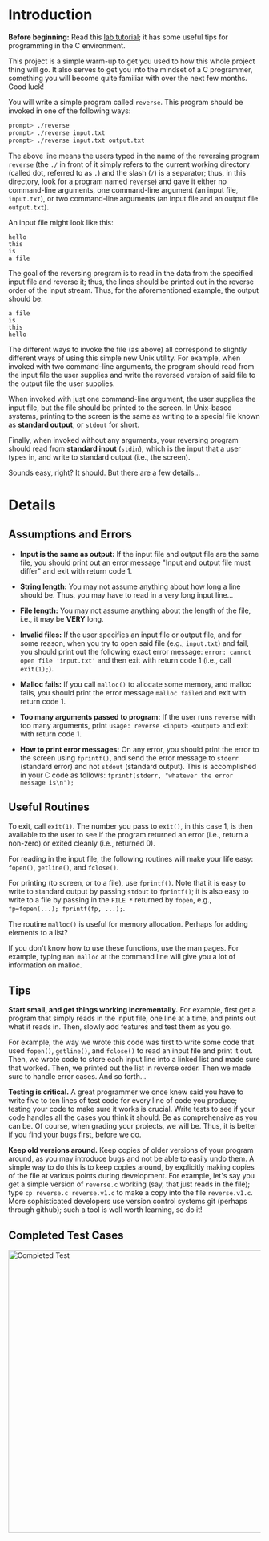 
# Introduction

**Before beginning:** Read this [lab tutorial](http://pages.cs.wisc.edu/~remzi/OSTEP/lab-tutorial.pdf); it has some useful tips for programming in the C environment.

This project is a simple warm-up to get you used to how this whole
project thing will go. It also serves to get you into the mindset of a C
programmer, something you will become quite familiar with over the next few
months. Good luck!

You will write a simple program called `reverse`. This program should
be invoked in one of the following ways:
```sh
prompt> ./reverse
prompt> ./reverse input.txt
prompt> ./reverse input.txt output.txt
```

The above line means the users typed in the name of the reversing program
`reverse` (the `./` in front of it simply refers to the current working
directory (called dot, referred to as `.`) and the slash (`/`) is a separator;
thus, in this directory, look for a program named `reverse`) and gave it
either no command-line arguments, one command-line argument (an input file,
`input.txt`), or two command-line arguments (an input file and an output file
`output.txt`). 

An input file might look like this: 
```
hello
this
is 
a file
```

The goal of the reversing program is to read in the data from the specified
input file and reverse it; thus, the lines should be printed out in the reverse
order of the input stream. Thus, for the aforementioned example, the output 
should be:
```
a file
is
this
hello
```

The different ways to invoke the file (as above) all correspond to slightly
different ways of using this simple new Unix utility. For example, when
invoked with two command-line arguments, the program should read from the
input file the user supplies and write the reversed version of said file to
the output file the user supplies.

When invoked with just one command-line argument, the user supplies the input
file, but the file should be printed to the screen. In Unix-based systems,
printing to the screen is the same as writing to a special file known as
**standard output**, or `stdout` for short.

Finally, when invoked without any arguments, your reversing program should
read from **standard input** (`stdin`), which is the input that a user types in,
and write to standard output (i.e., the screen).

Sounds easy, right? It should. But there are a few details...

# Details

## Assumptions and Errors

- **Input is the same as output:** If the input file and output file are the
same file, you should print out an error message "Input and output file must
differ" and exit with return code 1.

- **String length:** You may not assume anything about how long a line should
be. Thus, you may have to read in a very long input line...

- **File length:** You may not assume anything about the length of the
file, i.e., it may be **VERY** long.

- **Invalid files:** If the user specifies an input file or output file, and
for some reason, when you try to open said file (e.g., `input.txt`) and
fail, you should print out the following exact error message: `error:
cannot open file 'input.txt'` and then exit with return code 1 (i.e., call
`exit(1);`).

- **Malloc fails:** If you call `malloc()` to allocate some memory, and
malloc fails, you should print the error message `malloc failed` and exit
with return code 1.

- **Too many arguments passed to program:** If the user runs `reverse`
with too many arguments, print `usage: reverse <input> <output>` and exit with
return code 1. 

- **How to print error messages:** On any error, you should print the
error to the screen using `fprintf()`, and send the error message to
`stderr` (standard error) and not `stdout` (standard output). This
is accomplished in your C code as follows: `fprintf(stderr, "whatever the error message is\n");`


## Useful Routines

To exit, call `exit(1)`. The number you pass to `exit()`, in this case 1, is
then available to the user to see if the program returned an error (i.e.,
return a non-zero) or exited cleanly (i.e., returned 0).

For reading in the input file, the following routines will make your life
easy: `fopen()`, `getline()`, and `fclose()`.

For printing (to screen, or to a file), use `fprintf()`.  Note that it is easy
to write to standard output by passing `stdout` to `fprintf()`; it is also
easy to write to a file by passing in the `FILE *` returned by `fopen`, e.g.,
`fp=fopen(...); fprintf(fp, ...);`.

The routine `malloc()` is useful for memory allocation. Perhaps for
adding elements to a list?
  
If you don't know how to use these functions, use the man pages. For
example, typing `man malloc` at the command line will give you a lot of
information on malloc.

## Tips

**Start small, and get things working incrementally.** For example, first
get a program that simply reads in the input file, one line at a time, and
prints out what it reads in. Then, slowly add features and test them as you
go.

For example, the way we wrote this code was first to write some code that used
`fopen()`, `getline()`, and `fclose()` to read an input file and print it
out. Then, we wrote code to store each input line into a linked list and made
sure that worked. Then, we printed out the list in reverse order. Then we made
sure to handle error cases. And so forth...

**Testing is critical.** A great programmer we once knew said you have to
write five to ten lines of test code for every line of code you produce;
testing your code to make sure it works is crucial. Write tests to see if your
code handles all the cases you think it should. Be as comprehensive as you can
be. Of course, when grading your projects, we will be. Thus, it is better if
you find your bugs first, before we do.

**Keep old versions around.** Keep copies of older versions of your program
around, as you may introduce bugs and not be able to easily undo them. A
simple way to do this is to keep copies around, by explicitly making copies of
the file at various points during development. For example, let's say you get
a simple version of `reverse.c` working (say, that just reads in the file);
type `cp reverse.c reverse.v1.c` to make a copy into the file
`reverse.v1.c`. More sophisticated developers use version control systems git
(perhaps through github); such a tool is well worth learning, so do it!

## Completed Test Cases

<img width="564" alt="Completed Test" src="https://github.com/user-attachments/assets/d6cceb7e-cb12-4101-a052-f50c50f35c59" />
